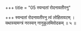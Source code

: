 +++
title = "05 स्यन्दतां रोदनावतीरनु"

+++
स्यन्दतां रोदनावतीरनु त्वं लोहितावटम् ।  
यथास्यामन्त्रं नरस्यन् नानुकूलमिवोदकम् ॥ ५ ॥